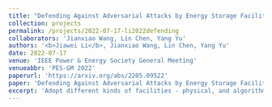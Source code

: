 ```yaml
---
title: "Defending Against Adversarial Attacks by Energy Storage Facility"
collection: projects
permalink: /projects/2022-07-17-li2022defending
collaborators: 'Jianxiao Wang, Lin Chen, Yang Yu'
authors: '<b>Jiawei Li</b>, Jianxiao Wang, Lin Chen, Yang Yu'
date: 2022-07-17
venue: 'IEEE Power & Energy Society General Meeting'
venueabbr: 'PES-GM 2022'
paperurl: 'https://arxiv.org/abs/2205.09522'
paper: 'Defending Against Adversarial Attacks by Energy Storage Facility'
excerpt: 'Adopt different kinds of facilities - physical, and algorithmic facilities with market mechanisms to defend against the risk caused by AI.'
---
```

